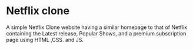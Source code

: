 # Netflix clone
A simple Netflix Clone website having a similar homepage to that of Netflix containing the Latest release, Popular Shows, and a premium subscription page using HTML ,CSS. and JS.
